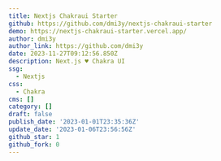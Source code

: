 ```yaml
---
title: Nextjs Chakraui Starter
github: https://github.com/dmi3y/nextjs-chakraui-starter
demo: https://nextjs-chakraui-starter.vercel.app/
author: dmi3y
author_link: https://github.com/dmi3y
date: 2023-11-27T09:12:56.850Z
description: Next.js ♥ Chakra UI
ssg:
  - Nextjs
css:
  - Chakra
cms: []
category: []
draft: false
publish_date: '2023-01-01T23:35:36Z'
update_date: '2023-01-06T23:56:56Z'
github_star: 1
github_fork: 0
---
```


